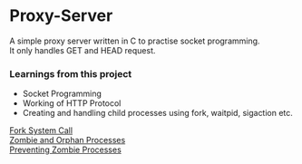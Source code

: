 # Proxy-Server
A simple proxy server written in C to practise socket programming.  
It only handles GET and HEAD request.  

### Learnings from this project
  * Socket Programming  
  * Working of HTTP Protocol
  * Creating and handling child processes using fork, waitpid, sigaction etc.  
  
[Fork System Call](https://www.geeksforgeeks.org/fork-system-call/)  
[Zombie and Orphan Processes](https://www.geeksforgeeks.org/zombie-and-orphan-processes-in-c/)  
[Preventing Zombie Processes](https://www.geeksforgeeks.org/zombie-processes-prevention/)  
